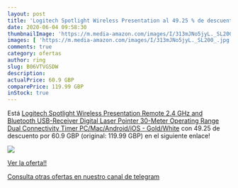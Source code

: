 ```yaml
---
layout: post
title: 'Logitech Spotlight Wireless Presentation al 49.25 % de descuento'
date: 2020-06-04 09:58:30
thumbnailImage: 'https://m.media-amazon.com/images/I/313mJNo5jyL._SL200_.jpg'
images: [ 'https://m.media-amazon.com/images/I/313mJNo5jyL._SL200_.jpg' ]
comments: true
category: ofertas
author: ring
slug: B06VTVGSDW
description:
actualPrice: 60.9 GBP
comparePrice: 119.99 GBP
inStock: true
---
```


Está [Logitech Spotlight Wireless Presentation Remote  2.4 GHz and Bluetooth  USB-Receiver  Digital Laser Pointer  30-Meter Operating Range  Dual Connectivity  Timer  PC/Mac/Android/iOS - Gold/White](https://www.amazon.com/dp/B06VTVGSDW/?tag=redken08-20) con 49.25 de descuento por 60.9 GBP (original: 119.99 GBP) en el siguiente enlace!

[![](https://m.media-amazon.com/images/I/313mJNo5jyL._SL200_.jpg)](https://www.amazon.com/dp/B06VTVGSDW/?tag=redken08-20)

[Ver la oferta!!](https://www.amazon.com/dp/B06VTVGSDW/?tag=redken08-20)

[Consulta otras ofertas en nuestro canal de telegram](https://t.me/s/ofertas25)
